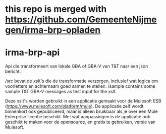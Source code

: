 # this repo is merged with https://github.com/GemeenteNijmegen/irma-brp-opladen

# irma-brp-api
Api die transformeert van lokale GBA of GBA-V van T&T naar een json bericht.

/src bevat de xslt's die de transformatie verzorgen, inclusief wat logica om voorletters en achternaam goed samen te stellen.
/sample contains some sample T&T GBA-V messages as test input for the xslt.

Deze xslt's worden gebruikt in een applicatie gemaakt voor de Mulesoft ESB (https://www.mulesoft.com/platform/mule).
De applicatie zelf wordt binnenkort ook gepubliceerd, maar is alleen bruikbaar als je over een Mule Enterprise licentie beschikt.
Met wat aanpassingen is de applicatie ook geschikt te maken voor de opensource, en gratis te gebruiken, versie van Mulesoft.
